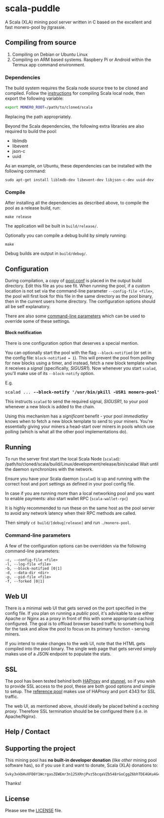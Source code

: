 # scala-puddle

A Scala (XLA) mining pool server written in C based on the excellent and fast monero-pool by jtgrassie.

## Compiling from source

1. Compiling on Debian or Ubuntu Linux
2. Compiling on ARM based systems. Raspbery Pi or Android within the Termux app command environment.

### Dependencies

The build system requires the Scala node source tree to be cloned and compiled.
Follow the
[instructions](https://github.com/scala-network/Scala#compiling-scala-from-source)
for compiling Scala local node, then export the following variable:

```bash
export MONERO_ROOT=/path/to/cloned/scala
```

Replacing the path appropriately.

Beyond the Scala dependencies, the following extra libraries are also required
to build the pool:

- liblmdb
- libevent
- json-c
- uuid

As an example, on Ubuntu, these dependencies can be installed with the following
command:

```
sudo apt-get install liblmdb-dev libevent-dev libjson-c-dev uuid-dev
```
### Compile

After installing all the dependencies as described above, to compile the pool as
a release build, run:

```
make release
```

The application will be built in `build/release/`.

Optionally you can compile a debug build by simply running:

```
make
```

Debug builds are output in `build/debug/`.

## Configuration

During compilation, a copy of [pool.conf](./pool.conf) is placed in the output
build directory. Edit this file as you see fit. When running the pool, if a
custom location is not set via the command-line parameter `--config-file
<file>`, the pool will first look for this file in the same directory as the
pool binary, then in the current users home directory. The configuration options
should all be self explanatory.

There are also some [command-line parameters](#command-line-parameters) which
can be used to override some of these settings.

#### Block notification

There is one configuration option that deserves a special mention.

You can optionally start the pool with the flag `--block-notified` (or set in
the config file: `block-notified = 1`). This will prevent the pool from
*polling* for new blocks using a timer, and instead, fetch a new block template
when it receives a *signal* (specifically, *SIGUSR1*). Now whenever you start
`scalad`, you'll make use of its `--block-notify` option.

E.g.

<pre>
scalad ... <b>--block-notify '/usr/bin/pkill -USR1 monero-pool'</b>
</pre>

This instructs `scalad` to send the required signal, *SIGUSR1*, to your pool
whenever a new block is added to the chain.

Using this mechanism has a *significant* benefit - your pool *immediatley* knows
when to fetch a new block template to send to your miners. You're essentially
giving your miners a head-start over miners in pools which use polling (which is
what all the other pool implementations do).

## Running

To run the server first start the local Scala Node (`scalad`):
/path/to/cloned/scala/build/Linux/development/release/bin/scalad
Wait until the daemon synchronizes with the network. 

Ensure you have your Scala daemon (`scalad`) is up and running with the correct host and port settings as
defined in your pool config file.

In case if you are running more than a local networking pool and you want to enable payments:
also start wallet RPC (`scala-wallet-rpc`) 

It is highly recommended to run these on the same host as the pool server to
avoid any network latency when their RPC methods are called.

Then simply `cd build/[debug|release]` and run `./monero-pool`.

### Command-line parameters

A few of the configuration options can be overridden via the following
command-line parameters:

    -c, --config-file <file>
    -l, --log-file <file>
    -b, --block-notified [0|1]
    -d, --data-dir <dir>
    -p, --pid-file <file>
    -f, --forked [0|1]

## Web UI

There is a minimal web UI that gets served on the port specified in the config
file. If you plan on running a *public* pool, it's advisable to use either
Apache or Nginx as a proxy in front of this with some appropriate caching
configured. The goal is to offload browser based traffic to something built for
the task and allow the pool to focus on its primary function - serving miners.

If you intend to make changes to the web UI, note that the HTML gets compiled
into the pool binary. The single web page that gets served simply makes use of a
JSON endpoint to populate the stats.

## SSL

The pool has been tested behind both [HAProxy](http://www.haproxy.org/) and
[stunnel](https://www.stunnel.org/), so if you wish to provide SSL access to the
pool, these are both good options and simple to setup. The [reference
pool](https://monerop.com) makes use of HAProxy and port 4343 for SSL traffic.

The web UI, as mentioned above, should ideally be placed behind a *caching
proxy*. Therefore SSL termination should be be configured there (i.e. in
Apache/Nginx).

## Help / Contact

## Supporting the project

This mining pool has **no built-in developer donation** (like *other* mining
pool software has), so if you use it and want to donate, Scala (XLA) donations to:

```
Svky3xkbHvXFD8Y1WcrgasZEWEmr3n125XRnjPvz5bcqaVZb548rGoCggZ6bhTDE4GKu4G4kCU1bNHbTeiLZpMCs22QUW3PEi
```
Thanks!

## License

Please see the [LICENSE](./LICENSE) file.

[//]: # ( vim: set tw=80: )
